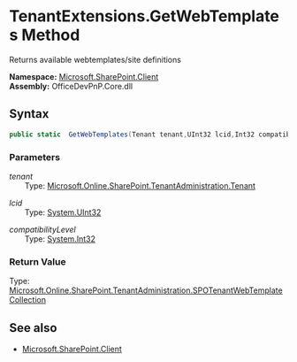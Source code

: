 # TenantExtensions.GetWebTemplates Method  
Returns available webtemplates/site definitions  

**Namespace:** [Microsoft.SharePoint.Client](Microsoft.SharePoint.Client.md)  
**Assembly:** OfficeDevPnP.Core.dll  
## Syntax
```C#
public static  GetWebTemplates(Tenant tenant,UInt32 lcid,Int32 compatibilityLevel)
```
### Parameters
*tenant*  
&emsp;&emsp;Type: [Microsoft.Online.SharePoint.TenantAdministration.Tenant](Microsoft.Online.SharePoint.TenantAdministration.Tenant.md) 
&emsp;&emsp;  
  
*lcid*  
&emsp;&emsp;Type: [System.UInt32](System.UInt32.md) 
&emsp;&emsp;  
  
*compatibilityLevel*  
&emsp;&emsp;Type: [System.Int32](System.Int32.md) 
&emsp;&emsp;  
  
### Return Value
Type: [Microsoft.Online.SharePoint.TenantAdministration.SPOTenantWebTemplateCollection](Microsoft.Online.SharePoint.TenantAdministration.SPOTenantWebTemplateCollection.md)  


## See also
- [Microsoft.SharePoint.Client](Microsoft.SharePoint.Client.md)
